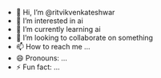 - 👋 Hi, I’m @ritvikvenkateshwar
- 👀 I’m interested in ai
- 🌱 I’m currently learning ai
- 💞️ I’m looking to collaborate on something
- 📫 How to reach me ...
- 😄 Pronouns: ...
- ⚡ Fun fact: ...

<!---
ritvikvenkateshwar/ritvikvenkateshwar is a ✨ special ✨ repository because its `README.md` (this file) appears on your GitHub profile.
You can click the Preview link to take a look at your changes.
--->

